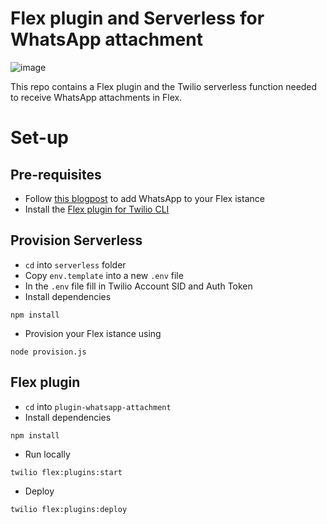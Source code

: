 # Flex plugin and Serverless for WhatsApp attachment 

![image](https://user-images.githubusercontent.com/54728384/99153991-4049c300-26a4-11eb-858a-4cb32a898152.png)

This repo contains a Flex plugin and the Twilio serverless function needed to receive WhatsApp attachments in Flex. 

# Set-up 

## Pre-requisites

* Follow [this blogpost](https://www.twilio.com/blog/whatsapp-and-flex-in-minutes) to add WhatsApp to your Flex istance 
* Install the [Flex plugin for Twilio CLI](https://www.twilio.com/docs/flex/developer/plugins/cli/install)

## Provision Serverless

* `cd` into `serverless` folder
* Copy `env.template` into a new `.env` file 
* In the `.env` file fill in Twilio Account SID and Auth Token 
* Install dependencies 
```shell
npm install
```
* Provision your Flex istance using 
```shell
node provision.js
```

## Flex plugin 

* `cd` into `plugin-whatsapp-attachment`
* Install dependencies
```shell
npm install
```
* Run locally 
```shell 
twilio flex:plugins:start
```
* Deploy 
 ```shell 
twilio flex:plugins:deploy
```
